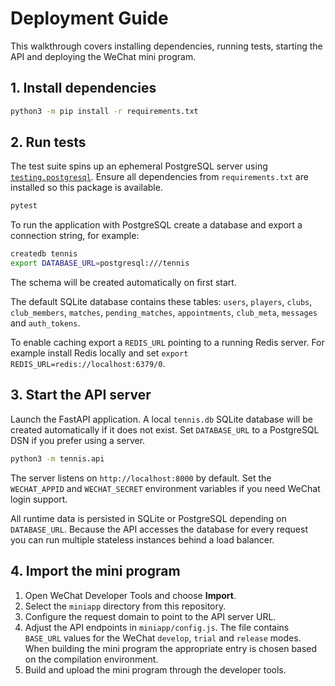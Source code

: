 # Deployment Guide

This walkthrough covers installing dependencies, running tests, starting the API and deploying the WeChat mini program.

## 1. Install dependencies

```bash
python3 -m pip install -r requirements.txt
```

## 2. Run tests

The test suite spins up an ephemeral PostgreSQL server using
[`testing.postgresql`](https://pypi.org/project/testing.postgresql/).
Ensure all dependencies from `requirements.txt` are installed so this package is
available.

```bash
pytest
```

To run the application with PostgreSQL create a database and export a connection
string, for example:

```bash
createdb tennis
export DATABASE_URL=postgresql:///tennis
```

The schema will be created automatically on first start.

The default SQLite database contains these tables: `users`, `players`, `clubs`,
`club_members`, `matches`, `pending_matches`, `appointments`, `club_meta`,
`messages` and `auth_tokens`.

To enable caching export a `REDIS_URL` pointing to a running Redis server. For
example install Redis locally and set `export REDIS_URL=redis://localhost:6379/0`.

## 3. Start the API server

Launch the FastAPI application. A local `tennis.db` SQLite database will be created automatically if it does not exist. Set `DATABASE_URL` to a PostgreSQL DSN if you prefer using a server.

```bash
python3 -m tennis.api
```

The server listens on `http://localhost:8000` by default. Set the `WECHAT_APPID` and `WECHAT_SECRET` environment variables if you need WeChat login support.

All runtime data is persisted in SQLite or PostgreSQL depending on
`DATABASE_URL`. Because the API accesses the database for every request you can
run multiple stateless instances behind a load balancer.

## 4. Import the mini program

1. Open WeChat Developer Tools and choose **Import**.
2. Select the `miniapp` directory from this repository.
3. Configure the request domain to point to the API server URL.
4. Adjust the API endpoints in `miniapp/config.js`. The file contains
   `BASE_URL` values for the WeChat `develop`, `trial` and `release` modes.
   When building the mini program the appropriate entry is chosen based on the
   compilation environment.
5. Build and upload the mini program through the developer tools.
